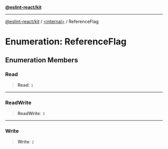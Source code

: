 [**@eslint-react/kit**](../../README.md)

***

[@eslint-react/kit](../../README.md) / [\<internal\>](../README.md) / ReferenceFlag

# Enumeration: ReferenceFlag

## Enumeration Members

### Read

> **Read**: `1`

***

### ReadWrite

> **ReadWrite**: `3`

***

### Write

> **Write**: `2`
